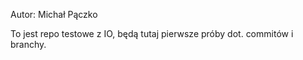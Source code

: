 Autor: Michał Pączko

To jest repo testowe z IO,
będą tutaj pierwsze próby dot. commitów i branchy.


